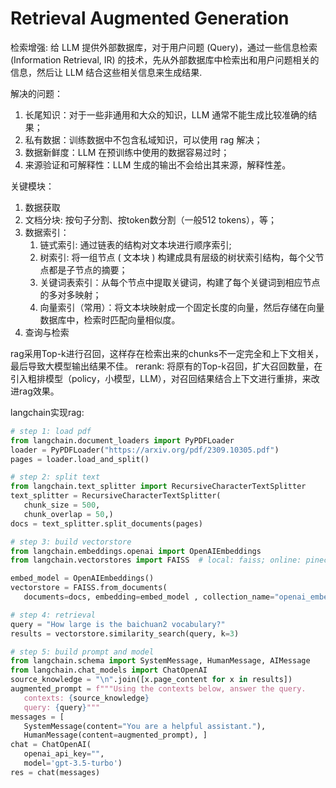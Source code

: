 # Retrieval Augmented Generation
检索增强: 给 LLM 提供外部数据库，对于用户问题 (Query)，通过一些信息检索 (Information Retrieval, IR) 的技术，先从外部数据库中检索出和用户问题相关的信息，然后让 LLM 结合这些相关信息来生成结果.

解决的问题：
1. 长尾知识：对于一些非通用和大众的知识，LLM 通常不能生成比较准确的结果；
2. 私有数据：训练数据中不包含私域知识，可以使用 rag 解决；
3. 数据新鲜度：LLM 在预训练中使用的数据容易过时；
4. 来源验证和可解释性：LLM 生成的输出不会给出其来源，解释性差。

关键模块：
1. 数据获取
2. 文档分块: 按句子分割、按token数分割（一般512 tokens），等；
3. 数据索引：
   1) 链式索引: 通过链表的结构对文本块进行顺序索引;
   2) 树索引: 将一组节点 ( 文本块 ) 构建成具有层级的树状索引结构，每个父节点都是子节点的摘要；
   3) 关键词表索引：从每个节点中提取关键词，构建了每个关键词到相应节点的多对多映射；
   4) 向量索引（常用）：将文本块映射成一个固定长度的向量，然后存储在向量数据库中，检索时匹配向量相似度。
4. 查询与检索

rag采用Top-k进行召回，这样存在检索出来的chunks不一定完全和上下文相关，最后导致大模型输出结果不佳。
rerank: 将原有的Top-k召回，扩大召回数量，在引入粗排模型（policy，小模型，LLM），对召回结果结合上下文进行重排，来改进rag效果。

langchain实现rag:
```python
# step 1: load pdf
from langchain.document_loaders import PyPDFLoader
loader = PyPDFLoader("https://arxiv.org/pdf/2309.10305.pdf")
pages = loader.load_and_split()

# step 2: split text
from langchain.text_splitter import RecursiveCharacterTextSplitter
text_splitter = RecursiveCharacterTextSplitter(
   chunk_size = 500,
   chunk_overlap = 50,)
docs = text_splitter.split_documents(pages)

# step 3: build vectorstore
from langchain.embeddings.openai import OpenAIEmbeddings
from langchain.vectorstores import FAISS  # local: faiss; online: pinecone

embed_model = OpenAIEmbeddings()
vectorstore = FAISS.from_documents(
   documents=docs, embedding=embed_model , collection_name="openai_embed")

# step 4: retrieval 
query = "How large is the baichuan2 vocabulary?"
results = vectorstore.similarity_search(query, k=3)

# step 5: build prompt and model
from langchain.schema import SystemMessage, HumanMessage, AIMessage
from langchain.chat_models import ChatOpenAI
source_knowledge = "\n".join([x.page_content for x in results])
augmented_prompt = f"""Using the contexts below, answer the query.
   contexts: {source_knowledge}
   query: {query}"""
messages = [
   SystemMessage(content="You are a helpful assistant."),
   HumanMessage(content=augmented_prompt), ]
chat = ChatOpenAI(
   openai_api_key="",
   model='gpt-3.5-turbo')
res = chat(messages)
```

